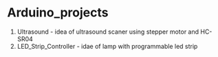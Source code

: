 # Arduino_projects

1. Ultrasound - idea of ultrasound scaner using stepper motor and HC-SR04
2. LED_Strip_Controller - idae of lamp with programmable led strip


